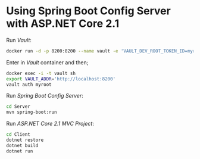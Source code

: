 # Using Spring Boot Config Server with ASP.NET Core 2.1

Run *Vault*:
```bash
docker run -d -p 8200:8200 --name vault -e 'VAULT_DEV_ROOT_TOKEN_ID=myroot' -e 'VAULT_DEV_LISTEN_ADDRESS=0.0.0.0:8200' vault
```
Enter in *Vault* container and then;
```bash
docker exec -i -t vault sh
export VAULT_ADDR='http://localhost:8200'
vault auth myroot
```

Run *Spring Boot Config Server*:
```bash
cd Server
mvn spring-boot:run
```

Run *ASP.NET Core 2.1 MVC Project*:
```bash
cd Client
dotnet restore
dotnet build
dotnet run
```